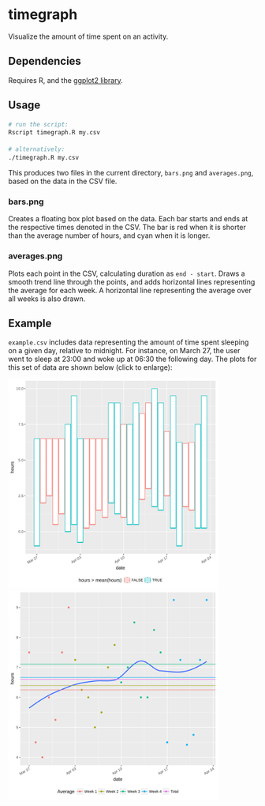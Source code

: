 # timegraph
Visualize the amount of time spent on an activity.

## Dependencies

Requires R, and the [ggplot2 library](https://github.com/tidyverse/ggplot2).

## Usage

```bash
# run the script:
Rscript timegraph.R my.csv

# alternatively:
./timegraph.R my.csv
```

This produces two files in the current directory, `bars.png` and `averages.png`,
based on the data in the CSV file.

### bars.png

Creates a floating box plot based on the data.
Each bar starts and ends at the respective times denoted in the CSV.
The bar is red when it is shorter than the average number of hours, and cyan
when it is longer.

### averages.png

Plots each point in the CSV, calculating duration as `end - start`.
Draws a smooth trend line through the points, and adds horizontal lines
representing the average for each week.
A horizontal line representing the average over all weeks is also drawn.

## Example

`example.csv` includes data representing the amount of time spent sleeping on a
given day, relative to midnight.
For instance, on March 27, the user went to sleep at 23:00 and woke up at 06:30 the following day.
The plots for this set of data are shown below (click to enlarge):

<p float="left">
    <img src="bars.png" width="425" height="425" />
    <img src="averages.png" width="425" height="425" />
</p>

